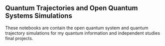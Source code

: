 ## Quantum Trajectories and Open Quantum Systems Simulations

These notebooks are contain the open quantum system and quantum trajectory simulations for my quantum information and independent studies final projects. 